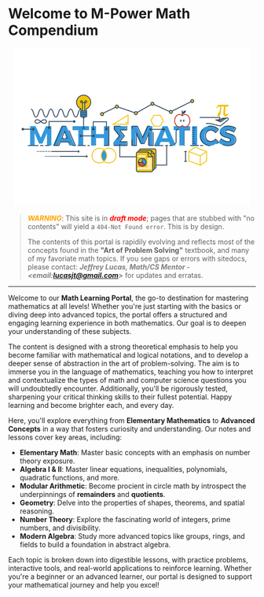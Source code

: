 # <b>Welcome to M-Power Math Compendium</b>

<div style="text-align: center;">
  <img src="./assets/branding-icons/math-brand.png" alt="sitedocs">
</div>

>
> <span style="color: orange; font-weight:bold; font-style: italic">WARNING</span>: This site is in <span style="color: red; font-weight:bold; font-style: italic">draft mode</span>; pages that are stubbed with "no contents" will yield a `404-Not Found error`. This is by design.
>
> The contents of this portal is rapidily evolving and reflects most of the concepts found in the **"Art of Problem Solving"** textbook, and many of my favoriate math topics. If you see gaps or errors with sitedocs, please contact: <span style="color: grey; font-weight:bold; font-style: italic">Jeffrey Lucas, Math/CS Mentor - &lt;email:lucasjt@gmail.com&gt;</span> for updates and erratas.

---

Welcome to our **Math Learning Portal**, the go-to destination for mastering mathematics at all levels! Whether you're just starting with the basics or diving deep into advanced topics, the portal offers a structured and engaging learning experience in both mathematics. Our goal is to deepen your understanding of these subjects.

The content is designed with a strong theoretical emphasis to help you become familiar with mathematical and logical notations, and to develop a deeper sense of abstraction in the art of problem-solving. The aim is to immerse you in the language of mathematics, teaching you how to interpret and contextualize the types of math and computer science questions you will undoubtedly encounter. Additionally, you'll be rigorously tested, sharpening your critical thinking skills to their fullest potential. Happy learning and become brighter each, and every day.

Here, you'll explore everything from **Elementary Mathematics** to **Advanced Concepts** in a way that fosters curiosity and understanding. Our notes and lessons cover key areas, including:

- **Elementary Math**: Master basic concepts with an emphasis on number theory exposure.
- **Algebra I & II**: Master linear equations, inequalities, polynomials, quadratic functions, and more.
- **Modular Arithmetic**: Become procient in circle math by introspect the underpinnings of **remainders** and **quotients**.
- **Geometry**: Delve into the properties of shapes, theorems, and spatial reasoning.
- **Number Theory**: Explore the fascinating world of integers, prime numbers, and divisibility.
- **Modern Algebra**: Study more advanced topics like groups, rings, and fields to build a foundation in abstract algebra.

Each topic is broken down into digestible lessons, with practice problems, interactive tools, and real-world applications to reinforce learning. Whether you're a beginner or an advanced learner, our portal is designed to support your mathematical journey and help you excel!